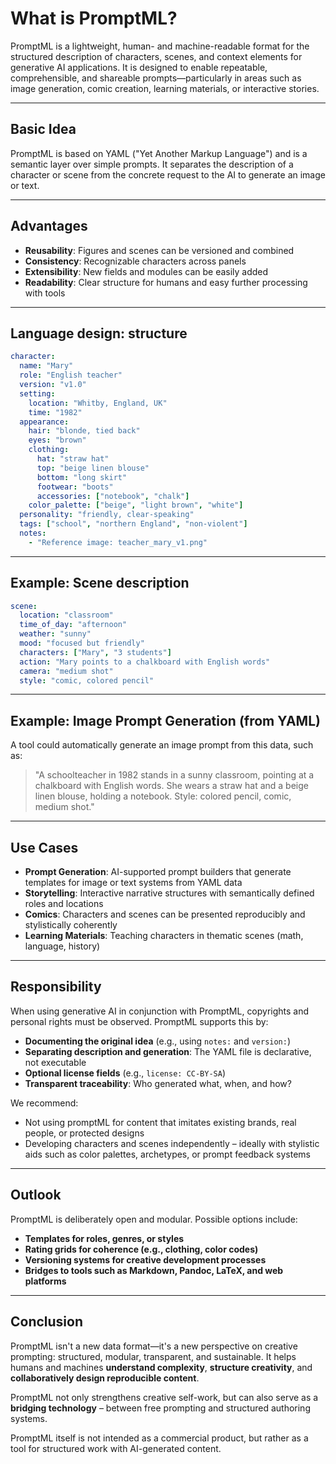 # What is PromptML?

PromptML is a lightweight, human- and machine-readable format for the structured description of characters, scenes, and context elements for generative AI applications. It is designed to enable repeatable, comprehensible, and shareable prompts—particularly in areas such as image generation, comic creation, learning materials, or interactive stories.

---

## Basic Idea

PromptML is based on YAML ("Yet Another Markup Language") and is a semantic layer over simple prompts. It separates the description of a character or scene from the concrete request to the AI to generate an image or text.

---

## Advantages

- **Reusability**: Figures and scenes can be versioned and combined
- **Consistency**: Recognizable characters across panels
- **Extensibility**: New fields and modules can be easily added
- **Readability**: Clear structure for humans and easy further processing with tools

---

## Language design: structure

```yaml
character:
  name: "Mary"
  role: "English teacher"
  version: "v1.0"
  setting:
    location: "Whitby, England, UK"
    time: "1982"
  appearance:
    hair: "blonde, tied back"
    eyes: "brown"
    clothing:
      hat: "straw hat"
      top: "beige linen blouse"
      bottom: "long skirt"
      footwear: "boots"
      accessories: ["notebook", "chalk"]
    color_palette: ["beige", "light brown", "white"]
  personality: "friendly, clear-speaking"
  tags: ["school", "northern England", "non-violent"]
  notes:
    - "Reference image: teacher_mary_v1.png"
```

---

## Example: Scene description

```yaml
scene:
  location: "classroom"
  time_of_day: "afternoon"
  weather: "sunny"
  mood: "focused but friendly"
  characters: ["Mary", "3 students"]
  action: "Mary points to a chalkboard with English words"
  camera: "medium shot"
  style: "comic, colored pencil"
```

---

## Example: Image Prompt Generation (from YAML)

A tool could automatically generate an image prompt from this data, such as:

> "A schoolteacher in 1982 stands in a sunny classroom, pointing at a chalkboard with English words. She wears a straw hat and a beige linen blouse, holding a notebook. Style: colored pencil, comic, medium shot."
 
---

## Use Cases

- **Prompt Generation**: AI-supported prompt builders that generate templates for image or text systems from YAML data
- **Storytelling**: Interactive narrative structures with semantically defined roles and locations
- **Comics**: Characters and scenes can be presented reproducibly and stylistically coherently
- **Learning Materials**: Teaching characters in thematic scenes (math, language, history)
  
---

## Responsibility

When using generative AI in conjunction with PromptML, copyrights and personal rights must be observed. PromptML supports this by:

- **Documenting the original idea** (e.g., using `notes:` and `version:`)
- **Separating description and generation**: The YAML file is declarative, not executable
- **Optional license fields** (e.g., `license: CC-BY-SA`)
- **Transparent traceability**: Who generated what, when, and how?

We recommend:
- Not using promptML for content that imitates existing brands, real people, or protected designs
- Developing characters and scenes independently – ideally with stylistic aids such as color palettes, archetypes, or prompt feedback systems
  
---

## Outlook

PromptML is deliberately open and modular. Possible options include:

- **Templates for roles, genres, or styles**
- **Rating grids for coherence (e.g., clothing, color codes)**
- **Versioning systems for creative development processes**
- **Bridges to tools such as Markdown, Pandoc, LaTeX, and web platforms**

---

## Conclusion

PromptML isn't a new data format—it's a new perspective on creative prompting: structured, modular, transparent, and sustainable. It helps humans and machines **understand complexity**, **structure creativity**, and **collaboratively design reproducible content**.

PromptML not only strengthens creative self-work, but can also serve as a **bridging technology** – between free prompting and structured authoring systems.

PromptML itself is not intended as a commercial product, but rather as a tool for structured work with AI-generated content. 
